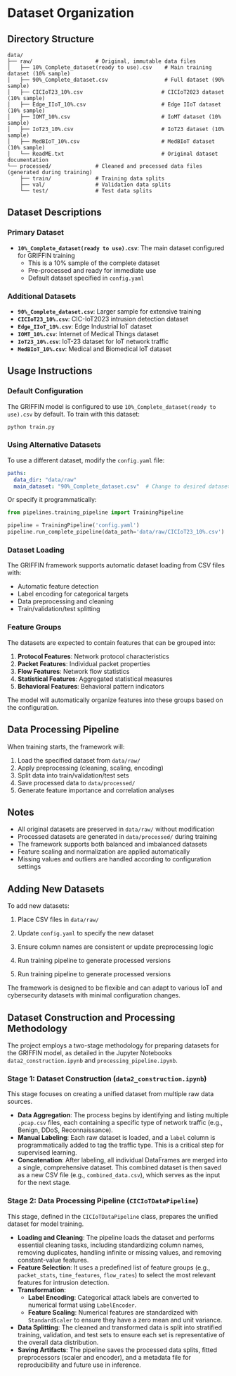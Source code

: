 # Dataset Organization

## Directory Structure

```
data/
├── raw/                    # Original, immutable data files
│   ├── 10%_Complete_dataset(ready to use).csv    # Main training dataset (10% sample)
│   ├── 90%_Complete_dataset.csv                  # Full dataset (90% sample)
│   ├── CICIoT23_10%.csv                         # CICIoT2023 dataset (10% sample)
│   ├── Edge_IIoT_10%.csv                        # Edge IIoT dataset (10% sample)
│   ├── IOMT_10%.csv                             # IoMT dataset (10% sample)
│   ├── IoT23_10%.csv                            # IoT23 dataset (10% sample)
│   ├── MedBIoT_10%.csv                          # MedBIoT dataset (10% sample)
│   └── ReadME.txt                               # Original dataset documentation
└── processed/              # Cleaned and processed data files (generated during training)
    ├── train/              # Training data splits
    ├── val/                # Validation data splits
    └── test/               # Test data splits
```

## Dataset Descriptions

### Primary Dataset
- **`10%_Complete_dataset(ready to use).csv`**: The main dataset configured for GRIFFIN training
  - This is a 10% sample of the complete dataset
  - Pre-processed and ready for immediate use
  - Default dataset specified in `config.yaml`

### Additional Datasets
- **`90%_Complete_dataset.csv`**: Larger sample for extensive training
- **`CICIoT23_10%.csv`**: CIC-IoT2023 intrusion detection dataset
- **`Edge_IIoT_10%.csv`**: Edge Industrial IoT dataset
- **`IOMT_10%.csv`**: Internet of Medical Things dataset
- **`IoT23_10%.csv`**: IoT-23 dataset for IoT network traffic
- **`MedBIoT_10%.csv`**: Medical and Biomedical IoT dataset

## Usage Instructions

### Default Configuration
The GRIFFIN model is configured to use `10%_Complete_dataset(ready to use).csv` by default. To train with this dataset:

```bash
python train.py
```

### Using Alternative Datasets
To use a different dataset, modify the `config.yaml` file:

```yaml
paths:
  data_dir: "data/raw"
  main_dataset: "90%_Complete_dataset.csv"  # Change to desired dataset
```

Or specify it programmatically:
```python
from pipelines.training_pipeline import TrainingPipeline

pipeline = TrainingPipeline('config.yaml')
pipeline.run_complete_pipeline(data_path='data/raw/CICIoT23_10%.csv')
```

### Dataset Loading
The GRIFFIN framework supports automatic dataset loading from CSV files with:
- Automatic feature detection
- Label encoding for categorical targets
- Data preprocessing and cleaning
- Train/validation/test splitting

### Feature Groups
The datasets are expected to contain features that can be grouped into:
1. **Protocol Features**: Network protocol characteristics
2. **Packet Features**: Individual packet properties
3. **Flow Features**: Network flow statistics
4. **Statistical Features**: Aggregated statistical measures
5. **Behavioral Features**: Behavioral pattern indicators

The model will automatically organize features into these groups based on the configuration.

## Data Processing Pipeline

When training starts, the framework will:
1. Load the specified dataset from `data/raw/`
2. Apply preprocessing (cleaning, scaling, encoding)
3. Split data into train/validation/test sets
4. Save processed data to `data/processed/`
5. Generate feature importance and correlation analyses

## Notes

- All original datasets are preserved in `data/raw/` without modification
- Processed datasets are generated in `data/processed/` during training
- The framework supports both balanced and imbalanced datasets
- Feature scaling and normalization are applied automatically
- Missing values and outliers are handled according to configuration settings

## Adding New Datasets

To add new datasets:
1. Place CSV files in `data/raw/`
2. Update `config.yaml` to specify the new dataset
3. Ensure column names are consistent or update preprocessing logic
4. Run training pipeline to generate processed versions

4. Run training pipeline to generate processed versions

The framework is designed to be flexible and can adapt to various IoT and cybersecurity datasets with minimal configuration changes.

## Dataset Construction and Processing Methodology

The project employs a two-stage methodology for preparing datasets for the GRIFFIN model, as detailed in the Jupyter Notebooks `data2_construction.ipynb` and `processing_pipeline.ipynb`.

### Stage 1: Dataset Construction (`data2_construction.ipynb`)

This stage focuses on creating a unified dataset from multiple raw data sources.

- **Data Aggregation**: The process begins by identifying and listing multiple `.pcap.csv` files, each containing a specific type of network traffic (e.g., Benign, DDoS, Reconnaissance).
- **Manual Labeling**: Each raw dataset is loaded, and a `label` column is programmatically added to tag the traffic type. This is a critical step for supervised learning.
- **Concatenation**: After labeling, all individual DataFrames are merged into a single, comprehensive dataset. This combined dataset is then saved as a new CSV file (e.g., `combined_data.csv`), which serves as the input for the next stage.

### Stage 2: Data Processing Pipeline (`CICIoTDataPipeline`)

This stage, defined in the `CICIoTDataPipeline` class, prepares the unified dataset for model training.

- **Loading and Cleaning**: The pipeline loads the dataset and performs essential cleaning tasks, including standardizing column names, removing duplicates, handling infinite or missing values, and removing constant-value features.
- **Feature Selection**: It uses a predefined list of feature groups (e.g., `packet_stats`, `time_features`, `flow_rates`) to select the most relevant features for intrusion detection.
- **Transformation**:
    - **Label Encoding**: Categorical attack labels are converted to numerical format using `LabelEncoder`.
    - **Feature Scaling**: Numerical features are standardized with `StandardScaler` to ensure they have a zero mean and unit variance.
- **Data Splitting**: The cleaned and transformed data is split into stratified training, validation, and test sets to ensure each set is representative of the overall data distribution.
- **Saving Artifacts**: The pipeline saves the processed data splits, fitted preprocessors (scaler and encoder), and a metadata file for reproducibility and future use in inference.
